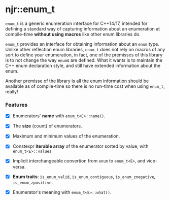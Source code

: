 njr::enum_t
======

`enum_t` is a generic enumeration interface for C++14/17, intended for defining a standard
way of capturing information about an enumeration at compile-time **without using macros** like other
enum libraries do.

`enum_t` provides an interface for obtaining information about an `enum` type.
Unlike other reflection enum libraries, `enum_t` does not rely on macros of any sort to
define your enumeration, in fact, one of the premisses of this library is to not change the way
`enum`s are defined. What it wants is to maintain the C++ enum declaration style, and still have
extended information about the enum.

Another premisse of the library is all the enum information should be available as of compile-time
so there is no run-time cost when using `enum_t`, really!


### Features

- [X] Enumerators' **name** with `enum_t<E>::name()`.
- [X] The **size** (count) of enumerators.
- [X] Maximum and minimum values of the enumeration.
- [X] Constexpr **iterable array** of the enumerator sorted by value, with `enum_t<E>::values`
- [X] Implicit interchangeable convertion from `enum` to `enum_t<E>`, and vice-versa.
- [X] **Enum traits**: `is_enum_valid`, `is_enum_contiguous`, `is_enum_znegative`, `is_enum_zpositive`.
- [X] Enumerator's meaning with `enum_t<E>::what()`.

